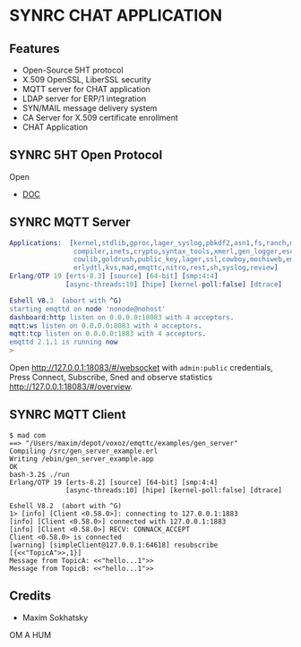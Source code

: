SYNRC CHAT APPLICATION
======================

Features
--------

* Open-Source 5HT protocol
* X.509 OpenSSL, LiberSSL security
* MQTT server for CHAT application
* LDAP server for ERP/1 integration
* SYN/MAIL message delivery system
* CA Server for X.509 certificate enrollment
* CHAT Application

SYNRC 5HT Open Protocol
-----------------------

Open

* [DOC](priv/design/protocol/)

SYNRC MQTT Server
-----------------

```erlang
Applications:  [kernel,stdlib,gproc,lager_syslog,pbkdf2,asn1,fs,ranch,mnesia,
                compiler,inets,crypto,syntax_tools,xmerl,gen_logger,esockd,
                cowlib,goldrush,public_key,lager,ssl,cowboy,mochiweb,emqttd,
                erlydtl,kvs,mad,emqttc,nitro,rest,sh,syslog,review]
Erlang/OTP 19 [erts-8.3] [source] [64-bit] [smp:4:4]
              [async-threads:10] [hipe] [kernel-poll:false] [dtrace]

Eshell V8.3  (abort with ^G)
starting emqttd on node 'nonode@nohost'
dashboard:http listen on 0.0.0.0:18083 with 4 acceptors.
mqtt:ws listen on 0.0.0.0:8083 with 4 acceptors.
mqtt:tcp listen on 0.0.0.0:1883 with 4 acceptors.
emqttd 2.1.1 is running now
>
```

Open http://127.0.0.1:18083/#/websocket with `admin:public` credentials,
Press Connect, Subscribe, Sned and observe statistics http://127.0.0.1:18083/#/overview.

SYNRC MQTT Client
-----------------

```
$ mad com
==> "/Users/maxim/depot/voxoz/emqttc/examples/gen_server"
Compiling /src/gen_server_example.erl
Writing /ebin/gen_server_example.app
OK
bash-3.2$ ./run
Erlang/OTP 19 [erts-8.2] [source] [64-bit] [smp:4:4]
              [async-threads:10] [hipe] [kernel-poll:false] [dtrace]

Eshell V8.2  (abort with ^G)
1> [info] [Client <0.58.0>]: connecting to 127.0.0.1:1883
[info] [Client <0.58.0>] connected with 127.0.0.1:1883
[info] [Client <0.58.0>] RECV: CONNACK_ACCEPT
Client <0.58.0> is connected
[warning] [simpleClient@127.0.0.1:64618] resubscribe [{<<"TopicA">>,1}]
Message from TopicA: <<"hello...1">>
Message from TopicB: <<"hello...1">>
```

Credits
-------

* Maxim Sokhatsky

OM A HUM
